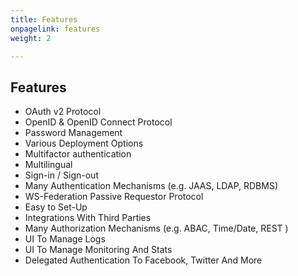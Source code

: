 ```yaml
---
title: Features
onpagelink: features
weight: 2

---
```



Features
--------

*   OAuth v2 Protocol
*   OpenID & OpenID Connect Protocol
*   Password Management
*   Various Deployment Options
*   Multifactor authentication 
*   Multilingual
*   Sign-in / Sign-out
*   Many Authentication Mechanisms (e.g. JAAS, LDAP, RDBMS)
*   WS-Federation Passive Requestor Protocol
*   Easy to Set-Up
*   Integrations With Third Parties
*   Many Authorization Mechanisms (e.g. ABAC, Time/Date, REST )
*   UI To Manage Logs
*   UI To Manage Monitoring And Stats
*   Delegated Authentication To Facebook, Twitter And More
